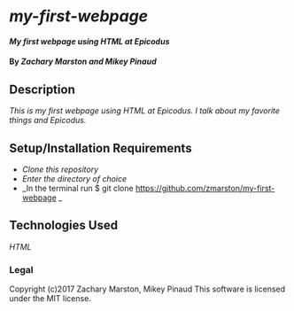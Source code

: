 # _my-first-webpage_
#### _My first webpage using HTML at Epicodus_
#### By _**Zachary Marston and Mikey Pinaud**_
## Description
_This is my first webpage using HTML at Epicodus. I talk about my favorite things and Epicodus._
## Setup/Installation Requirements

* _Clone this repository_
* _Enter the directory of choice_
* _In the terminal run $ git clone https://github.com/zmarston/my-first-webpage _
## Technologies Used
_HTML_

### Legal

Copyright (c)2017 Zachary Marston, Mikey Pinaud
This software is licensed under the MIT license.
